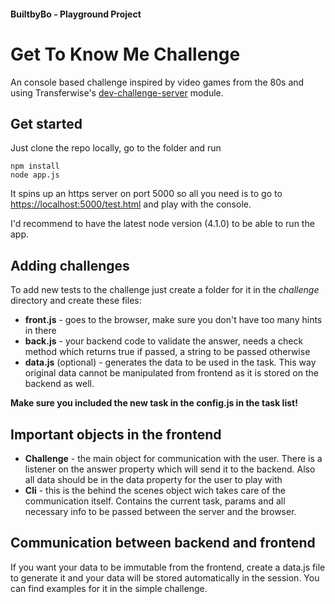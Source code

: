 #### BuiltbyBo - Playground Project

# Get To Know Me Challenge

An console based challenge inspired by video games from the 80s and using Transferwise's
 [dev-challenge-server](https://github.com/transferwise/dev-challenge-server) module. 
## Get started
Just clone the repo locally, go to the folder and run 
```
npm install
node app.js
```
It spins up an https server on port 5000 so all you need is to go to [https://localhost:5000/test.html](https://localhost:5000/test.html) and play with the console.

I'd recommend to have the latest node version (4.1.0) to be able to run the app.

## Adding challenges

To add new tests to the challenge just create a folder for it in the *challenge* directory and create these files:
* **front.js** - goes to the browser, make sure you don't have too many hints in there
* **back.js** - your backend code to validate the answer, needs a check method which returns true if passed, a string to be passed otherwise
* **data.js** (optional) - generates the data to be used in the task. This way original data cannot be manipulated from frontend as it is stored on the backend as well.

**Make sure you included the new task in the config.js in the task list!**

## Important objects in the frontend
* **Challenge** - the main object for communication with the user. There is a listener on the answer property which will send it to the backend. Also all data should be in the data property for the user to play with
* **Cli** - this is the behind the scenes object wich takes care of the communication itself. Contains the current task, params and all necessary info to be passed between the server and the browser.

## Communication between backend and frontend
If you want your data to be immutable from the frontend, create a data.js file to generate it and your data will be stored automatically in the session. You can find examples for it in the simple challenge.
